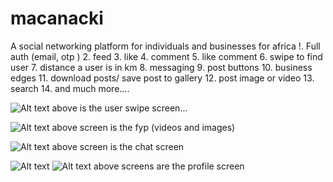 # macanacki

A social networking platform for individuals and businesses for africa
!. Full auth (email, otp )
2. feed
3. like
4. comment
5. like comment
6. swipe to find user
7. distance a user is in km
8. messaging
9. post buttons
10. business edges
11. download posts/ save post to gallery
12. post image or video
13. search
14. and much more....

![Alt text](swipe.png)
above is the user swipe screen...

![Alt text](feed.png)
above screen is the fyp (videos and images)

![Alt text](chat.png)
above screen is the chat screen 

![Alt text](profile.png)
![Alt text](profilepost.png)
above screens are the profile screen 
